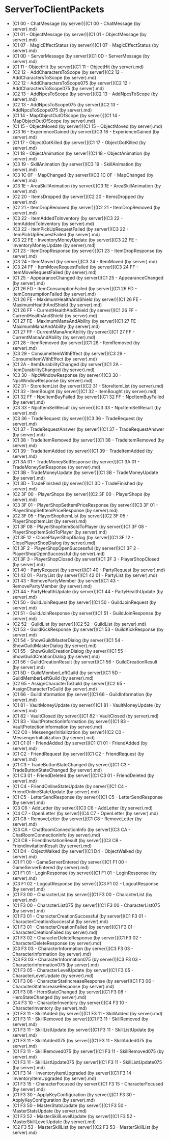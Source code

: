 # ServerToClientPackets

  * [C1 00 - ChatMessage (by server)](C1 00 - ChatMessage (by server).md)
  * [C1 01 - ObjectMessage (by server)](C1 01 - ObjectMessage (by server).md)
  * [C1 07 - MagicEffectStatus (by server)](C1 07 - MagicEffectStatus (by server).md)
  * [C1 0D - ServerMessage (by server)](C1 0D - ServerMessage (by server).md)
  * [C1 11 - ObjectHit (by server)](C1 11 - ObjectHit (by server).md)
  * [C2 12 - AddCharactersToScope (by server)](C2 12 - AddCharactersToScope (by server).md)
  * [C2 12 - AddCharactersToScope075 (by server)](C2 12 - AddCharactersToScope075 (by server).md)
  * [C2 13 - AddNpcsToScope (by server)](C2 13 - AddNpcsToScope (by server).md)
  * [C2 13 - AddNpcsToScope075 (by server)](C2 13 - AddNpcsToScope075 (by server).md)
  * [C1 14 - MapObjectOutOfScope (by server)](C1 14 - MapObjectOutOfScope (by server).md)
  * [C1 15 - ObjectMoved (by server)](C1 15 - ObjectMoved (by server).md)
  * [C3 16 - ExperienceGained (by server)](C3 16 - ExperienceGained (by server).md)
  * [C1 17 - ObjectGotKilled (by server)](C1 17 - ObjectGotKilled (by server).md)
  * [C1 18 - ObjectAnimation (by server)](C1 18 - ObjectAnimation (by server).md)
  * [C3 19 - SkillAnimation (by server)](C3 19 - SkillAnimation (by server).md)
  * [C3 1C 0F - MapChanged (by server)](C3 1C 0F - MapChanged (by server).md)
  * [C3 1E - AreaSkillAnimation (by server)](C3 1E - AreaSkillAnimation (by server).md)
  * [C2 20 - ItemsDropped (by server)](C2 20 - ItemsDropped (by server).md)
  * [C2 21 - ItemDropRemoved (by server)](C2 21 - ItemDropRemoved (by server).md)
  * [C3 22 - ItemAddedToInventory (by server)](C3 22 - ItemAddedToInventory (by server).md)
  * [C3 22 - ItemPickUpRequestFailed (by server)](C3 22 - ItemPickUpRequestFailed (by server).md)
  * [C3 22 FE - InventoryMoneyUpdate (by server)](C3 22 FE - InventoryMoneyUpdate (by server).md)
  * [C1 23 - ItemDropResponse (by server)](C1 23 - ItemDropResponse (by server).md)
  * [C3 24 - ItemMoved (by server)](C3 24 - ItemMoved (by server).md)
  * [C3 24 FF - ItemMoveRequestFailed (by server)](C3 24 FF - ItemMoveRequestFailed (by server).md)
  * [C1 25 - AppearanceChanged (by server)](C1 25 - AppearanceChanged (by server).md)
  * [C1 26 FD - ItemConsumptionFailed (by server)](C1 26 FD - ItemConsumptionFailed (by server).md)
  * [C1 26 FE - MaximumHealthAndShield (by server)](C1 26 FE - MaximumHealthAndShield (by server).md)
  * [C1 26 FF - CurrentHealthAndShield (by server)](C1 26 FF - CurrentHealthAndShield (by server).md)
  * [C1 27 FE - MaximumManaAndAbility (by server)](C1 27 FE - MaximumManaAndAbility (by server).md)
  * [C1 27 FF - CurrentManaAndAbility (by server)](C1 27 FF - CurrentManaAndAbility (by server).md)
  * [C1 28 - ItemRemoved (by server)](C1 28 - ItemRemoved (by server).md)
  * [C3 29 - ConsumeItemWithEffect (by server)](C3 29 - ConsumeItemWithEffect (by server).md)
  * [C1 2A - ItemDurabilityChanged (by server)](C1 2A - ItemDurabilityChanged (by server).md)
  * [C3 30 - NpcWindowResponse (by server)](C3 30 - NpcWindowResponse (by server).md)
  * [C2 31 - StoreItemList (by server)](C2 31 - StoreItemList (by server).md)
  * [C1 32 - ItemBought (by server)](C1 32 - ItemBought (by server).md)
  * [C1 32 FF - NpcItemBuyFailed (by server)](C1 32 FF - NpcItemBuyFailed (by server).md)
  * [C3 33 - NpcItemSellResult (by server)](C3 33 - NpcItemSellResult (by server).md)
  * [C3 36 - TradeRequest (by server)](C3 36 - TradeRequest (by server).md)
  * [C1 37 - TradeRequestAnswer (by server)](C1 37 - TradeRequestAnswer (by server).md)
  * [C1 38 - TradeItemRemoved (by server)](C1 38 - TradeItemRemoved (by server).md)
  * [C1 39 - TradeItemAdded (by server)](C1 39 - TradeItemAdded (by server).md)
  * [C1 3A 01 - TradeMoneySetResponse (by server)](C1 3A 01 - TradeMoneySetResponse (by server).md)
  * [C1 3B - TradeMoneyUpdate (by server)](C1 3B - TradeMoneyUpdate (by server).md)
  * [C1 3D - TradeFinished (by server)](C1 3D - TradeFinished (by server).md)
  * [C2 3F 00 - PlayerShops (by server)](C2 3F 00 - PlayerShops (by server).md)
  * [C3 3F 01 - PlayerShopSetItemPriceResponse (by server)](C3 3F 01 - PlayerShopSetItemPriceResponse (by server).md)
  * [C2 3F 05 - PlayerShopItemList (by server)](C2 3F 05 - PlayerShopItemList (by server).md)
  * [C1 3F 08 - PlayerShopItemSoldToPlayer (by server)](C1 3F 08 - PlayerShopItemSoldToPlayer (by server).md)
  * [C1 3F 12 - ClosePlayerShopDialog (by server)](C1 3F 12 - ClosePlayerShopDialog (by server).md)
  * [C1 3F 2 - PlayerShopOpenSuccessful (by server)](C1 3F 2 - PlayerShopOpenSuccessful (by server).md)
  * [C1 3F 3 - PlayerShopClosed (by server)](C1 3F 3 - PlayerShopClosed (by server).md)
  * [C1 40 - PartyRequest (by server)](C1 40 - PartyRequest (by server).md)
  * [C1 42 01 - PartyList (by server)](C1 42 01 - PartyList (by server).md)
  * [C1 43 - RemovePartyMember (by server)](C1 43 - RemovePartyMember (by server).md)
  * [C1 44 - PartyHealthUpdate (by server)](C1 44 - PartyHealthUpdate (by server).md)
  * [C1 50 - GuildJoinRequest (by server)](C1 50 - GuildJoinRequest (by server).md)
  * [C1 51 - GuildJoinResponse (by server)](C1 51 - GuildJoinResponse (by server).md)
  * [C2 52 - GuildList (by server)](C2 52 - GuildList (by server).md)
  * [C1 53 - GuildKickResponse (by server)](C1 53 - GuildKickResponse (by server).md)
  * [C1 54 - ShowGuildMasterDialog (by server)](C1 54 - ShowGuildMasterDialog (by server).md)
  * [C1 55 - ShowGuildCreationDialog (by server)](C1 55 - ShowGuildCreationDialog (by server).md)
  * [C1 56 - GuildCreationResult (by server)](C1 56 - GuildCreationResult (by server).md)
  * [C1 5D - GuildMemberLeftGuild (by server)](C1 5D - GuildMemberLeftGuild (by server).md)
  * [C2 65 - AssignCharacterToGuild (by server)](C2 65 - AssignCharacterToGuild (by server).md)
  * [C1 66 - GuildInformation (by server)](C1 66 - GuildInformation (by server).md)
  * [C1 81 - VaultMoneyUpdate (by server)](C1 81 - VaultMoneyUpdate (by server).md)
  * [C1 82 - VaultClosed (by server)](C1 82 - VaultClosed (by server).md)
  * [C1 83 - VaultProtectionInformation (by server)](C1 83 - VaultProtectionInformation (by server).md)
  * [C2 C0 - MessengerInitialization (by server)](C2 C0 - MessengerInitialization (by server).md)
  * [C1 C1 01 - FriendAdded (by server)](C1 C1 01 - FriendAdded (by server).md)
  * [C1 C2 - FriendRequest (by server)](C1 C2 - FriendRequest (by server).md)
  * [C1 C3 - TradeButtonStateChanged (by server)](C1 C3 - TradeButtonStateChanged (by server).md)
  * [C1 C3 01 - FriendDeleted (by server)](C1 C3 01 - FriendDeleted (by server).md)
  * [C1 C4 - FriendOnlineStateUpdate (by server)](C1 C4 - FriendOnlineStateUpdate (by server).md)
  * [C1 C5 - LetterSendResponse (by server)](C1 C5 - LetterSendResponse (by server).md)
  * [C3 C6 - AddLetter (by server)](C3 C6 - AddLetter (by server).md)
  * [C4 C7 - OpenLetter (by server)](C4 C7 - OpenLetter (by server).md)
  * [C1 C8 - RemoveLetter (by server)](C1 C8 - RemoveLetter (by server).md)
  * [C3 CA - ChatRoomConnectionInfo (by server)](C3 CA - ChatRoomConnectionInfo (by server).md)
  * [C3 CB - FriendInvitationResult (by server)](C3 CB - FriendInvitationResult (by server).md)
  * [C1 D4 - ObjectWalked (by server)](C1 D4 - ObjectWalked (by server).md)
  * [C1 F1 00 - GameServerEntered (by server)](C1 F1 00 - GameServerEntered (by server).md)
  * [C1 F1 01 - LoginResponse (by server)](C1 F1 01 - LoginResponse (by server).md)
  * [C3 F1 02 - LogoutResponse (by server)](C3 F1 02 - LogoutResponse (by server).md)
  * [C1 F3 00 - CharacterList (by server)](C1 F3 00 - CharacterList (by server).md)
  * [C1 F3 00 - CharacterList075 (by server)](C1 F3 00 - CharacterList075 (by server).md)
  * [C1 F3 01 - CharacterCreationSuccessful (by server)](C1 F3 01 - CharacterCreationSuccessful (by server).md)
  * [C1 F3 01 - CharacterCreationFailed (by server)](C1 F3 01 - CharacterCreationFailed (by server).md)
  * [C1 F3 02 - CharacterDeleteResponse (by server)](C1 F3 02 - CharacterDeleteResponse (by server).md)
  * [C3 F3 03 - CharacterInformation (by server)](C3 F3 03 - CharacterInformation (by server).md)
  * [C3 F3 03 - CharacterInformation075 (by server)](C3 F3 03 - CharacterInformation075 (by server).md)
  * [C1 F3 05 - CharacterLevelUpdate (by server)](C1 F3 05 - CharacterLevelUpdate (by server).md)
  * [C1 F3 06 - CharacterStatIncreaseResponse (by server)](C1 F3 06 - CharacterStatIncreaseResponse (by server).md)
  * [C1 F3 08 - HeroStateChanged (by server)](C1 F3 08 - HeroStateChanged (by server).md)
  * [C4 F3 10 - CharacterInventory (by server)](C4 F3 10 - CharacterInventory (by server).md)
  * [C1 F3 11 - SkillAdded (by server)](C1 F3 11 - SkillAdded (by server).md)
  * [C1 F3 11 - SkillRemoved (by server)](C1 F3 11 - SkillRemoved (by server).md)
  * [C1 F3 11 - SkillListUpdate (by server)](C1 F3 11 - SkillListUpdate (by server).md)
  * [C1 F3 11 - SkillAdded075 (by server)](C1 F3 11 - SkillAdded075 (by server).md)
  * [C1 F3 11 - SkillRemoved075 (by server)](C1 F3 11 - SkillRemoved075 (by server).md)
  * [C1 F3 11 - SkillListUpdate075 (by server)](C1 F3 11 - SkillListUpdate075 (by server).md)
  * [C1 F3 14 - InventoryItemUpgraded (by server)](C1 F3 14 - InventoryItemUpgraded (by server).md)
  * [C1 F3 15 - CharacterFocused (by server)](C1 F3 15 - CharacterFocused (by server).md)
  * [C1 F3 30 - ApplyKeyConfiguration (by server)](C1 F3 30 - ApplyKeyConfiguration (by server).md)
  * [C1 F3 50 - MasterStatsUpdate (by server)](C1 F3 50 - MasterStatsUpdate (by server).md)
  * [C1 F3 52 - MasterSkillLevelUpdate (by server)](C1 F3 52 - MasterSkillLevelUpdate (by server).md)
  * [C2 F3 53 - MasterSkillList (by server)](C2 F3 53 - MasterSkillList (by server).md)

